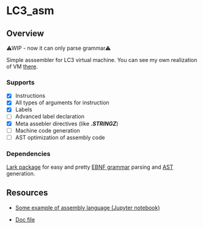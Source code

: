 # LC3_asm

## Overview

⚠WIP - now it can only parse grammar⚠

Simple asssembler for LC3 virtual machine. You can see my own realization of VM [there](https://github.com/d0rj/LC3_vm).

### Supports

- [x] Instructions
- [x] All types of arguments for instruction
- [x] Labels
- [ ] Advanced label declaration
- [x] Meta assebler directives (like ***.STRINGZ***)
- [ ] Machine code generation
- [ ] AST optimization of assembly code

### Dependencies

[Lark package](https://github.com/lark-parser/lark) for easy and pretty [EBNF grammar](https://en.wikipedia.org/wiki/Extended_Backus%E2%80%93Naur_form) parsing and [AST](https://en.wikipedia.org/wiki/Abstract_syntax_tree) generation.

## Resources

* [Some example of assembly language (Jupyter notebook)](https://jupyter.brynmawr.edu/services/public/dblank/CS240%20Computer%20Organization/2015-Fall/Notes/LC3%20Assembly%20Language.ipynb)

* [Doc file](http://people.cs.georgetown.edu/~squier/Teaching/HardwareFundamentals/LC3-trunk/docs/LC3-AssemblyManualAndExamples.pdf)
